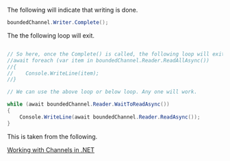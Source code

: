 
The following will indicate that writing is done.

```cs
boundedChannel.Writer.Complete();
```

The the following loop will exit.

```cs

// So here, once the Complete() is called, the following loop will exit.
//await foreach (var item in boundedChannel.Reader.ReadAllAsync())
//{
//    Console.WriteLine(item);
//}

// We can use the above loop or below loop. Any one will work.

while (await boundedChannel.Reader.WaitToReadAsync())
{
    Console.WriteLine(await boundedChannel.Reader.ReadAsync());
}

```
This is taken from the following.

[Working with Channels in .NET](https://www.youtube.com/watch?v=gT06qvQLtJ0)



